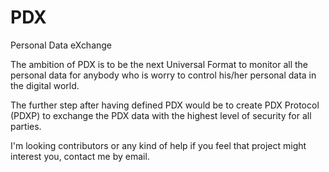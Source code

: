 # PDX
Personal Data eXchange

The ambition of PDX is to be the next Universal Format to monitor all the personal data for anybody who is worry to control his/her personal data in the digital world.

The further step after having defined PDX would be to create PDX Protocol (PDXP) to exchange the PDX data with the highest level of security for all parties.

I'm looking contributors or any kind of help if you feel that project might interest you, contact me by email.
